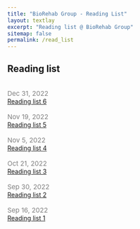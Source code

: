 ```yaml
---
title: "BioRehab Group - Reading List"
layout: textlay
excerpt: "Reading list @ BioRehab Group"
sitemap: false
permalink: /read_list
---
```


## Reading list

<br>
<span style="color:gray;font-size:15px">Dec 31, 2022 </span> <br>
<a href = "/read_list/read_list_6/"> Reading list 6 </a>
<br>

<br>
<span style="color:gray;font-size:15px">Nov 19, 2022 </span> <br>
<a href = "/read_list/read_list_5/"> Reading list 5 </a>
<br>

<br>
<span style="color:gray;font-size:15px">Nov 5, 2022 </span><br>
<a href = "/read_list/read_list_4/"> Reading list 4 </a>
<br>

<br>
<span style="color:gray;font-size:15px">Oct 21, 2022 </span> <br>
<a href = "/read_list/read_list_3/"> Reading list 3 </a>
<br>

<br>
<span style="color:gray;font-size:15px">Sep 30, 2022 </span> <br>
<a href = "/read_list/read_list_2/"> Reading list 2 </a>
<br>

<br>
<span style="color:gray;font-size:15px">Sep 16, 2022 </span> <br>
<a href = "/read_list/read_list_1/"> Reading list 1 </a>
<br>

